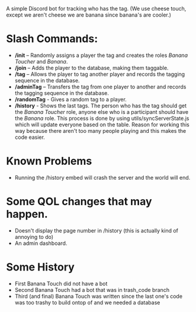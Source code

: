 A simple Discord bot for tracking who has the tag. (We use cheese touch, except we aren't cheese we are banana since banana's are cooler.)
# Slash Commands:
- **/init** – Randomly assigns a player the tag and creates the roles _Banana Toucher_ and _Banana_.
- **/join** – Adds the player to the database, making them taggable.
- **/tag** – Allows the player to tag another player and records the tagging sequence in the database.
- **/adminTag** – Transfers the tag from one player to another and records the tagging sequence in the database.
- **/randomTag** - Gives a random tag to a player.
- **/history** - Shows the last tags.
The person who has the tag should get the *Banana Toucher* role, anyone else who is a participant should have the *Banana* role. This process is done by using utils/syncServerState.js which will update everyone based on the table. Reason for working this way because there aren't too many people playing and this makes the code easier. 
# Known Problems
- Running the /history embed will crash the server and the world will end.
# Some QOL changes that may happen.
- Doesn't display the page number in /history (this is actually kind of annoying to do) 
- An admin dashboard.
# Some History
- First Banana Touch did not have a bot
- Second Banana Touch had a bot that was in trash_code branch
- Third (and final) Banana Touch was written since the last one's code was too trashy to build ontop of and we needed a database